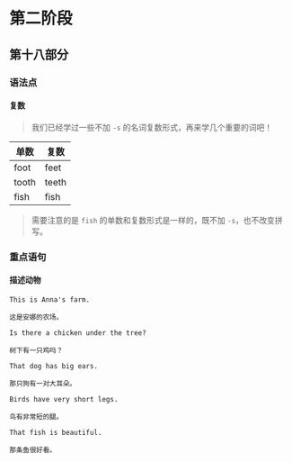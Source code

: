 # 第二阶段

## 第十八部分

### 语法点

#### 复数

> 我们已经学过一些不加 `-s` 的名词复数形式，再来学几个重要的词吧！

| 单数  | 复数  |
| ----- | ----- |
| foot  | feet  |
| tooth | teeth |
| fish  | fish  |

> 需要注意的是 `fish` 的单数和复数形式是一样的，既不加 `-s`，也不改变拼写。

### 重点语句

#### 描述动物

```text
This is Anna's farm.

这是安娜的农场。
```

```text
Is there a chicken under the tree?

树下有一只鸡吗？
```

```text
That dog has big ears.

那只狗有一对大耳朵。
```

```text
Birds have very short legs.

鸟有非常短的腿。
```

```text
That fish is beautiful.

那条鱼很好看。
```
